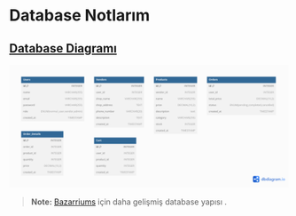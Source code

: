 # Database Notlarım

## [Database Diagramı](https://dbdiagram.io/d/Bazarrium-67630eff84c74107271e1626)

![Database Diagram](./image/Bazarrium.png)

> **Note:** [Bazarriums](https://dbdiagram.io/d/eCommerce-Database-Design-65521cb47d8bbd6465131f01) için daha gelişmiş database yapısı .
